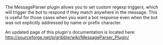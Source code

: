 The MessageParser plugin allows you to set custom regexp triggers, which will trigger the bot to respond if they match anywhere in the message. This is useful for those cases when you want a bot response even when the bot was not explicitly addressed by name or prefix character.

An updated page of this plugin's documentation is located here: http://sourceforge.net/p/gribble/wiki/MessageParser_Plugin/
